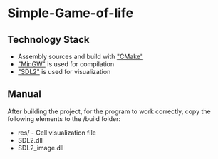 # **Simple-Game-of-life**
 
## **Technology Stack**

* Assembly sources and build with ["CMake"](https://cmake.org/)
* ["MinGW"](https://www.mingw-w64.org/) is used for compilation 
* ["SDL2"](https://github.com/libsdl-org/SDL) is used for visualization

## **Manual**
After building the project, for the program to work correctly, copy the following elements to the /build folder:
* res/ - Сell visualization file
* SDL2.dll
* SDL2_image.dll